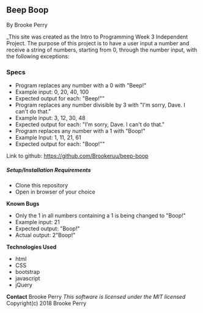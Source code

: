 
## Beep Boop

By Brooke Perry

_This site was created as the Intro to Programming Week 3 Independent Project. The purpose of this project is to have a user input a number and receive a string of numbers, starting from 0, through the number input, with the following exceptions:


### Specs
* Program replaces any number with a 0 with "Beep!"
 * Example input: 0, 20, 40, 100
 * Expected output for each: "Beep!""
* Program replaces any number divisible by 3 with "I'm sorry, Dave. I can't do that."
 * Example input: 3, 12, 30, 48
 * Expected output for each: "I'm sorry, Dave. I can't do that."
* Program replaces any number with a 1 with "Boop!"
 * Example Input: 1, 11, 21, 61
 * Expected output for each: "Boop!""

Link to github: https://github.com/Brookeruu/beep-boop

##### Setup/Installation Requirements
* Clone this repository
* Open in browser of your choice


**Known Bugs**
 * Only the 1 in all numbers containing a 1 is being changed to "Boop!"
 * Example input: 21
 * Expected output: "Boop!"
 * Actual output: 2"Boop!"

**Technologies Used**
* html
* CSS
* bootstrap
* javascript
* jQuery

**Contact**
Brooke Perry
_This software is licensed under the MIT licensed_
Copyright(c) 2018 Brooke Perry
